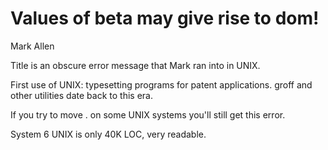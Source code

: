 # Values of beta may give rise to dom!

Mark Allen

Title is an obscure error message that Mark ran into in UNIX.

First use of UNIX: typesetting programs for patent applications. groff and other utilities date back to this era.

If you try to move . on some UNIX systems you'll still get this error.

System 6 UNIX is only 40K LOC, very readable.
